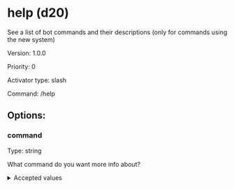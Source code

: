 # help (d20)
See a list of bot commands and their descriptions (only for commands using the new system)

Version: 1.0.0

Priority: 0

Activator type: slash

Command: /help



## Options:

### command

Type: string

What command do you want more info about?

<details>

<summary>Accepted values</summary> 

- shop (sadie)
- 18? (krystal)
- absorb (krystal)
- arson (krystal)
- burn (krystal)
- cow-poopy (krystal)
- dumbass (krystal)
- eat (krystal)
- eat_1 (krystal)
- image-test (krystal)
- kill (krystal)
- princess (krystal)
- pfft (krystal)
- rebel (krystal)
- run (krystal)
- sleep_1 (krystal)
- sleep (krystal)
- spare (krystal)
- swim (krystal)
- tip (krystal)
- yeet (krystal)
- my-xp (d20)
- remove-cache (d20)
- help (d20)


</details>

